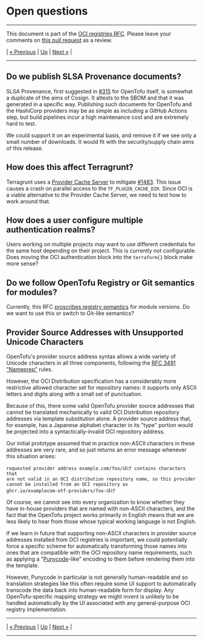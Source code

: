 # Open questions

---

This document is part of the [OCI registries RFC](../20241206-oci-registries.md). Please leave your comments on [this pull request](https://github.com/opentofu/opentofu/pull/2163) as a review.

| [« Previous](7-authentication.md) | [Up](../20241206-oci-registries.md) | [Next »](9-auth-implementation-details.md) |

---

## Do we publish SLSA Provenance documents?

SLSA Provenance, first suggested in [#315](https://github.com/opentofu/opentofu/issues/315) for OpenTofu itself, is somewhat a duplicate of the aims of Cosign. It attests to the SBOM and that it was generated in a specific way. Publishing such documents for OpenTofu and the HashiCorp providers may be as simple as including a GitHub Actions step, but build pipelines incur a high maintenance cost and are extremely hard to test.

We could support it on an experimental basis, and remove it if we see only a small number of downloads. It would fit with the security/supply chain aims of this release.

## How does this affect Terragrunt?

Terragrunt uses a [Provider Cache Server](https://terragrunt.gruntwork.io/docs/features/provider-cache-server/) to mitigate [#1483](https://github.com/opentofu/opentofu/issues/1483). This issue causes a crash on parallel access to the `TF_PLUGIN_CACHE_DIR`. Since OCI is a viable alternative to the Provider Cache Server, we need to test how to work around that.

## How does a user configure multiple authentication realms?

Users working on multiple projects may want to use different credentials for the same host depending on their project. This is currently not configurable. Does moving the OCI authentication block into the `terraform{}` block make more sense?

## Do we follow OpenTofu Registry or Git semantics for modules?

Currently, this RFC [proscribes registry semantics](6-modules.md) for module versions. Do we want to use this or switch to Git-like semantics?

## Provider Source Addresses with Unsupported Unicode Characters

OpenTofu's provider source address syntax allows a wide variety of Unicode characters in all three components, following the [RFC 3491 "Nameprep"](https://datatracker.ietf.org/doc/rfc3491/) rules.

However, the OCI Distribution specification has a considerably more restrictive allowed character set for repository names: it supports only ASCII letters and digits along with a small set of punctuation.

Because of this, there some valid OpenTofu provider source addresses that cannot be translated mechanically to valid OCI Distribution repository addresses via template substitution alone. A provider source address that, for example, has a Japanese alphabet character in its "type" portion would be projected into a syntactically-invalid OCI repository address.

Our initial prototype assumed that in practice non-ASCII characters in these addresses are very rare, and so just returns an error message whenever this situation arises:

```
requested provider address example.com/foo/ほげ contains characters that
are not valid in an OCI distribution repository name, so this provider
cannot be installed from an OCI repository as
ghcr.io/examplecom-otf-providers/foo-ほげ
```

Of course, we cannot see into every organization to know whether they have in-house providers that are named with non-ASCII characters, and the fact that the OpenTofu project works primarily in English means that we are less likely to hear from those whose typical working language is not English.

If we learn in future that supporting non-ASCII characters in provider source addresses installed from OCI registries is important, we could potentially force a specific scheme for automatically transforming those names into ones that are compatible with the OCI repository name requirements, such as applying a "[Punycode](https://en.wikipedia.org/wiki/Punycode)-like" encoding to them before rendering them into the template.

However, Punycode in particular is not generally human-readable and so translation strategies like this often require some UI support to automatically transcode the data back into human-readable form for display. Any OpenTofu-specific mapping strategy we might invent is unlikely to be handled automatically by the UI associated with any general-purpose OCI registry implementation.

---

| [« Previous](7-authentication.md) | [Up](../20241206-oci-registries.md) | [Next »](9-auth-implementation-details.md) |

---